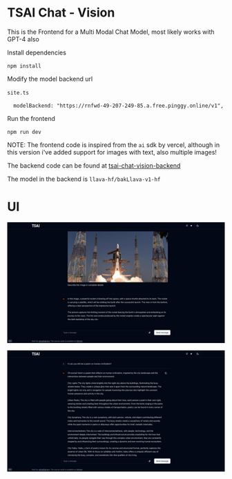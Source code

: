 # TSAI Chat - Vision

This is the Frontend for a Multi Modal Chat Model, most likely works with GPT-4 also

Install dependencies

```
npm install
```

Modify the model backend url

`site.ts`

```
  modelBackend: "https://rnfwd-49-207-249-85.a.free.pinggy.online/v1",
```

Run the frontend

```
npm run dev
```

NOTE: The frontend code is inspired from the `ai` sdk by vercel, although in this version i've added support for images with text, also multiple images!

The backend code can be found at [tsai-chat-vision-backend](https://github.com/satyajitghana/tsai-chat-vision-backend)

The model in the backend is `llava-hf/bakLlava-v1-hf`

# UI

![ui-1](assets/llava-1.jpg)

![ui-2](assets/llava-2.jpg)
